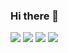### Hi there 👋

<!--
**sivak07/sivak07** is a ✨ _special_ ✨ repository because its `README.md` (this file) appears on your GitHub profile.

Here are some ideas to get you started:

- 🔭 I’m currently working on ...
- 🌱 I’m currently learning ...
- 👯 I’m looking to collaborate on ...
- 🤔 I’m looking for help with ...
- 💬 Ask me about ...
- 📫 How to reach me: ...
- 😄 Pronouns: ...
- ⚡ Fun fact: ...
-->



<img src="https://github-readme-stats.vercel.app/api/pin/?username=sivak07&repo=Machine-Learning&theme=radical"/>

<img src="https://github-readme-stats.vercel.app/api?username=sivak07&show_icons=true&theme=radical"/>

<img src="https://github-readme-stats.vercel.app/api/top-langs?username=sivak07&layout=compact&theme=radical"/>

<img src="https://github-readme-streak-stats.herokuapp.com/?user=sivak07&theme=radical"/>
